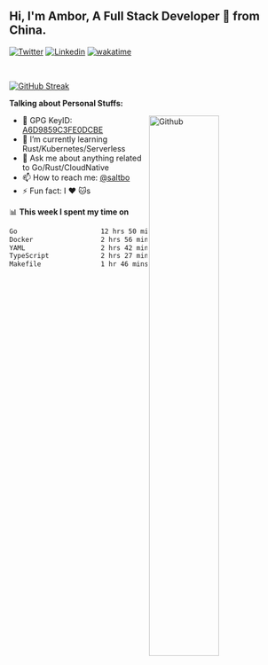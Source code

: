 ## Hi, I'm Ambor, A Full Stack Developer 🚀 from China.

[![Twitter](https://img.shields.io/badge/-saltbo-1ca0f1?style=flat&logo=twitter&logoColor=white)](https://twitter.com/rdsaltbo)
[![Linkedin](https://img.shields.io/badge/-saltbo-blue?style=flat&logo=Linkedin&logoColor=white)](https://www.linkedin.com/in/saltbo/)
[![wakatime](https://wakatime.com/badge/user/f82b1c77-faab-48cd-aef5-a12c0aff104b.svg)](https://wakatime.com/@f82b1c77-faab-48cd-aef5-a12c0aff104b)

&nbsp;  

[![GitHub Streak](http://github-readme-streak-stats.herokuapp.com?user=saltbo&hide_border=true&date_format=M%20j%5B%2C%20Y%5D)](https://git.io/streak-stats)

**Talking about Personal Stuffs:**
<!-- Any image aligned to the right. Beware the width  -->
<img width="50%" align="right" alt="Github" src="https://raw.githubusercontent.com/saltbo/saltbo/master/images/git-header.svg" />

- 🤘 GPG KeyID: [A6D9859C3FE0DCBE](https://saltbo.cn/pgp_keys.asc)
- 🌱 I’m currently learning Rust/Kubernetes/Serverless
- 💬 Ask me about anything related to Go/Rust/CloudNative
- 📫 How to reach me: [@saltbo](https://t.me/saltbo)
- ⚡ Fun fact: I :heart: :cat:s


📊 **This week I spent my time on**
<!--START_SECTION:waka-->

```txt
Go                     12 hrs 50 mins  █████████████░░░░░░░░░░░░   51.56 %
Docker                 2 hrs 56 mins   ███░░░░░░░░░░░░░░░░░░░░░░   11.80 %
YAML                   2 hrs 42 mins   ██▓░░░░░░░░░░░░░░░░░░░░░░   10.89 %
TypeScript             2 hrs 27 mins   ██▒░░░░░░░░░░░░░░░░░░░░░░   09.88 %
Makefile               1 hr 46 mins    █▓░░░░░░░░░░░░░░░░░░░░░░░   07.13 %
```

<!--END_SECTION:waka-->

